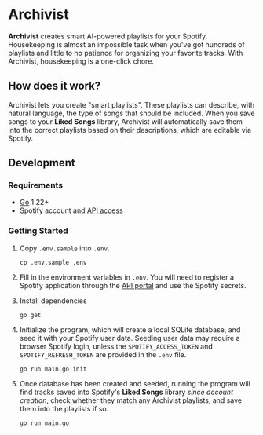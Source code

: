 # Archivist

**Archivist** creates smart AI-powered playlists for your Spotify. Housekeeping is almost an impossible task when you've got hundreds of playlists and little to no patience for organizing your favorite tracks. With Archivist, housekeeping is a one-click chore.

## How does it work?

Archivist lets you create "smart playlists". These playlists can describe, with natural language, the type of songs that should be included. When you save songs to your **Liked Songs** library, Archivist will automatically save them into the correct playlists based on their descriptions, which are editable via Spotify.

## Development

### Requirements

- [Go](https://go.dev/) 1.22+
- Spotify account and [API access](https://developer.spotify.com/)

### Getting Started

1. Copy `.env.sample` into `.env`.

   ```
   cp .env.sample .env
   ```

1. Fill in the environment variables in `.env`. You will need to register a Spotify application through the [API portal](https://developer.spotify.com/) and use the Spotify secrets.

1. Install dependencies

   ```
   go get
   ```

1. Initialize the program, which will create a local SQLite database, and seed it with your Spotify user data. Seeding user data may require a browser Spotify login, unless the `SPOTIFY_ACCESS_TOKEN` and `SPOTIFY_REFRESH_TOKEN` are provided in the `.env` file.

   ```
   go run main.go init
   ```

1. Once database has been created and seeded, running the program will find tracks saved into Spotify's **Liked Songs** library _since account creation_, check whether they match any Archivist playlists, and save them into the playlists if so.

   ```
   go run main.go
   ```
